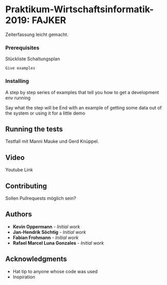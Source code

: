 # Praktikum-Wirtschaftsinformatik-2019: FAJKER

Zeiterfassung leicht gemacht.

### Prerequisites

Stückliste
Schaltungsplan

```
Give examples
```

### Installing

A step by step series of examples that tell you how to get a development env running

Say what the step will be
End with an example of getting some data out of the system or using it for a little demo

## Running the tests

Testfall mit Manni Mauke und Gerd Knüppel.

## Video

Youtube Link

## Contributing

Sollen Pullrequests möglich sein?

## Authors

* **Kevin Oppermann** - *Initial work*
* **Jan-Hendrik Söchtig** - *Initial work*
* **Fabian Frohmann** - *Initial work*
* **Rafael Marcel Luna Gonzales** - *Initial work*


## Acknowledgments

* Hat tip to anyone whose code was used
* Inspiration

